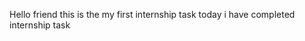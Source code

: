 Hello friend this is the my first internship task
today i have completed internship task  
   
       
  
  
       
   
